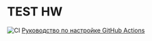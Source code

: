 # TEST HW
![CI](https://pozhalovalexey.github.io/testing-hw/)
[Руководство по настройке GitHub Actions](https://docs.github.com/en/actions/quickstart)


